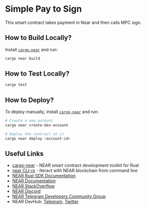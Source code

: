 # Simple Pay to Sign

This smart contract takes payment in Near and then calls MPC sign.

## How to Build Locally?

Install [`cargo-near`](https://github.com/near/cargo-near) and run:

```bash
cargo near build
```

## How to Test Locally?

```bash
cargo test
```

## How to Deploy?

To deploy manually, install [`cargo-near`](https://github.com/near/cargo-near) and run:

```bash
# Create a new account
cargo near create-dev-account

# Deploy the contract on it
cargo near deploy <account-id>
```

## Useful Links

-   [cargo-near](https://github.com/near/cargo-near) - NEAR smart contract development toolkit for Rust
-   [near CLI-rs](https://near.cli.rs) - Iteract with NEAR blockchain from command line
-   [NEAR Rust SDK Documentation](https://docs.near.org/sdk/rust/introduction)
-   [NEAR Documentation](https://docs.near.org)
-   [NEAR StackOverflow](https://stackoverflow.com/questions/tagged/nearprotocol)
-   [NEAR Discord](https://near.chat)
-   [NEAR Telegram Developers Community Group](https://t.me/neardev)
-   NEAR DevHub: [Telegram](https://t.me/neardevhub), [Twitter](https://twitter.com/neardevhub)

